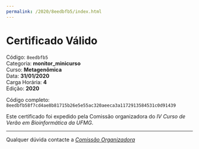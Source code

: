 ```yaml
---
permalink: /2020/8eedbfb5/index.html
---
```


# Certificado Válido

Código: `8eedbfb5`<br>
Categoria: **monitor_minicurso**<br>
Curso: **Metagenômica**<br>
Data: **31/01/2020**<br>
Carga Horária: **4**<br>
Edição: **2020**<br>


Código completo: `8eedbfb58f7cd4ae8b81715b26e5e55ac320aeeca3a1172913584531c0d91439`


Este certificado foi expedido pela Comissão organizadora do *IV Curso de Verão em Bioinformática da UFMG*.

----

Qualquer dúvida contacte a [_Comissão Organizadora_](<mailto:cursobioinfoufmg@gmail.com$subject=[Certificados]>)

